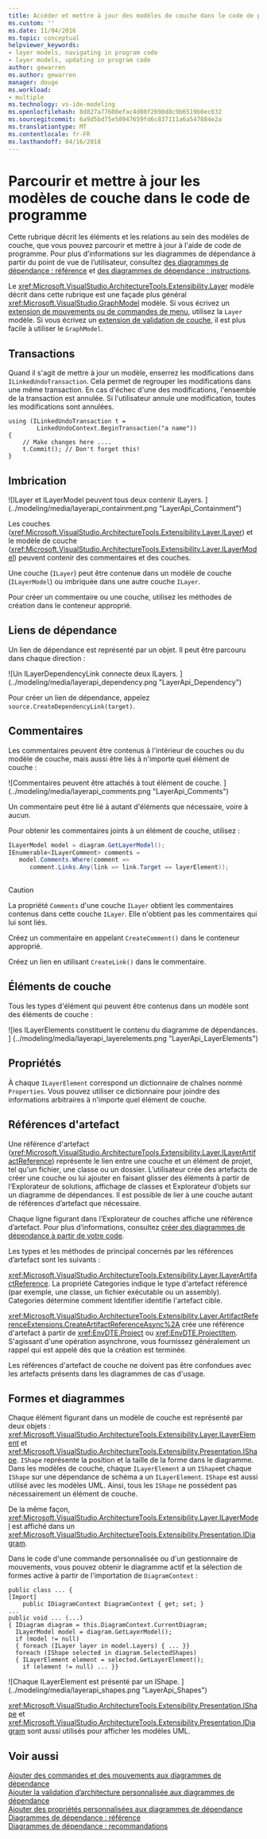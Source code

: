 ```yaml
---
title: Accéder et mettre à jour des modèles de couche dans le code de programme | Documents Microsoft
ms.custom: ''
ms.date: 11/04/2016
ms.topic: conceptual
helpviewer_keywords:
- layer models, navigating in program code
- layer models, updating in program code
author: gewarren
ms.author: gewarren
manager: douge
ms.workload:
- multiple
ms.technology: vs-ide-modeling
ms.openlocfilehash: 8d827a77608efac4d08f2698d8c9b6519b0ec632
ms.sourcegitcommit: 6a9d5bd75e50947659fd6c837111a6a547884e2a
ms.translationtype: MT
ms.contentlocale: fr-FR
ms.lasthandoff: 04/16/2018
---
```

# <a name="navigate-and-update-layer-models-in-program-code"></a>Parcourir et mettre à jour les modèles de couche dans le code de programme
Cette rubrique décrit les éléments et les relations au sein des modèles de couche, que vous pouvez parcourir et mettre à jour à l'aide de code de programme. Pour plus d’informations sur les diagrammes de dépendance à partir du point de vue de l’utilisateur, consultez [des diagrammes de dépendance : référence](../modeling/layer-diagrams-reference.md) et [des diagrammes de dépendance : instructions](../modeling/layer-diagrams-guidelines.md).  
  
 Le <xref:Microsoft.VisualStudio.ArchitectureTools.Extensibility.Layer> modèle décrit dans cette rubrique est une façade plus général <xref:Microsoft.VisualStudio.GraphModel> modèle. Si vous écrivez un [extension de mouvements ou de commandes de menu](../modeling/add-commands-and-gestures-to-layer-diagrams.md), utilisez la `Layer` modèle. Si vous écrivez un [extension de validation de couche](../modeling/add-custom-architecture-validation-to-layer-diagrams.md), il est plus facile à utiliser le `GraphModel`.  
  
## <a name="transactions"></a>Transactions  
 Quand il s'agit de mettre à jour un modèle, enserrez les modifications dans `ILinkedUndoTransaction`. Cela permet de regrouper les modifications dans une même transaction. En cas d'échec d'une des modifications, l'ensemble de la transaction est annulée. Si l'utilisateur annule une modification, toutes les modifications sont annulées.  
  
```  
using (ILinkedUndoTransaction t =  
        LinkedUndoContext.BeginTransaction("a name"))  
{   
    // Make changes here ....  
    t.Commit(); // Don't forget this!  
}  
```  
  
## <a name="containment"></a>Imbrication  
 ![ILayer et ILayerModel peuvent tous deux contenir ILayers. ] (../modeling/media/layerapi_containment.png "LayerApi_Containment")  
  
 Les couches (<xref:Microsoft.VisualStudio.ArchitectureTools.Extensibility.Layer.ILayer>) et le modèle de couche (<xref:Microsoft.VisualStudio.ArchitectureTools.Extensibility.Layer.ILayerModel>) peuvent contenir des commentaires et des couches.  
  
 Une couche (`ILayer`) peut être contenue dans un modèle de couche (`ILayerModel`) ou imbriquée dans une autre couche `ILayer`.  
  
 Pour créer un commentaire ou une couche, utilisez les méthodes de création dans le conteneur approprié.  
  
## <a name="dependency-links"></a>Liens de dépendance  
 Un lien de dépendance est représenté par un objet. Il peut être parcouru dans chaque direction :  
  
 ![Un ILayerDependencyLink connecte deux ILayers. ] (../modeling/media/layerapi_dependency.png "LayerApi_Dependency")  
  
 Pour créer un lien de dépendance, appelez `source.CreateDependencyLink(target)`.  
  
## <a name="comments"></a>Commentaires  
 Les commentaires peuvent être contenus à l'intérieur de couches ou du modèle de couche, mais aussi être liés à n'importe quel élément de couche :  
  
 ![Commentaires peuvent être attachés à tout élément de couche. ] (../modeling/media/layerapi_comments.png "LayerApi_Comments")  
  
 Un commentaire peut être lié à autant d'éléments que nécessaire, voire à aucun.  
  
 Pour obtenir les commentaires joints à un élément de couche, utilisez :  
  
```csharp  
ILayerModel model = diagram.GetLayerModel();   
IEnumerable<ILayerComment> comments =   
   model.Comments.Where(comment =>   
      comment.Links.Any(link => link.Target == layerElement));  
  
```  
  
> [!CAUTION]
>  La propriété `Comments` d'une couche `ILayer` obtient les commentaires contenus dans cette couche `ILayer`. Elle n'obtient pas les commentaires qui lui sont liés.  
  
 Créez un commentaire en appelant `CreateComment()` dans le conteneur approprié.  
  
 Créez un lien en utilisant `CreateLink()` dans le commentaire.  
  
## <a name="layer-elements"></a>Éléments de couche  
 Tous les types d'élément qui peuvent être contenus dans un modèle sont des éléments de couche :  
  
 ![les ILayerElements constituent le contenu du diagramme de dépendances. ] (../modeling/media/layerapi_layerelements.png "LayerApi_LayerElements")  
  
## <a name="properties"></a>Propriétés  
 À chaque `ILayerElement` correspond un dictionnaire de chaînes nommé `Properties`. Vous pouvez utiliser ce dictionnaire pour joindre des informations arbitraires à n'importe quel élément de couche.  
  
## <a name="artifact-references"></a>Références d'artefact  
 Une référence d'artefact (<xref:Microsoft.VisualStudio.ArchitectureTools.Extensibility.Layer.ILayerArtifactReference>) représente le lien entre une couche et un élément de projet, tel qu'un fichier, une classe ou un dossier. L’utilisateur crée des artefacts de créer une couche ou lui ajouter en faisant glisser des éléments à partir de l’Explorateur de solutions, affichage de classes et Explorateur d’objets sur un diagramme de dépendances. Il est possible de lier à une couche autant de références d’artefact que nécessaire.  
  
 Chaque ligne figurant dans l’Explorateur de couches affiche une référence d’artefact. Pour plus d’informations, consultez [créer des diagrammes de dépendance à partir de votre code](../modeling/create-layer-diagrams-from-your-code.md).  
  
 Les types et les méthodes de principal concernés par les références d’artefact sont les suivants :  
  
 <xref:Microsoft.VisualStudio.ArchitectureTools.Extensibility.Layer.ILayerArtifactReference>. La propriété Categories indique le type d'artefact référencé (par exemple, une classe, un fichier exécutable ou un assembly). Categories détermine comment Identifier identifie l'artefact cible.  
  
 <xref:Microsoft.VisualStudio.ArchitectureTools.Extensibility.Layer.ArtifactReferenceExtensions.CreateArtifactReferenceAsync%2A> crée une référence d'artefact à partir de <xref:EnvDTE.Project> ou <xref:EnvDTE.ProjectItem>. S'agissant d'une opération asynchrone, vous fournissez généralement un rappel qui est appelé dès que la création est terminée.  
  
 Les références d'artefact de couche ne doivent pas être confondues avec les artefacts présents dans les diagrammes de cas d'usage.  
  
## <a name="shapes-and-diagrams"></a>Formes et diagrammes  
 Chaque élément figurant dans un modèle de couche est représenté par deux objets : <xref:Microsoft.VisualStudio.ArchitectureTools.Extensibility.Layer.ILayerElement> et <xref:Microsoft.VisualStudio.ArchitectureTools.Extensibility.Presentation.IShape>. `IShape` représente la position et la taille de la forme dans le diagramme. Dans les modèles de couche, chaque `ILayerElement` a un `IShape`et chaque `IShape` sur une dépendance de schéma a un `ILayerElement`. `IShape` est aussi utilisé avec les modèles UML. Ainsi, tous les `IShape` ne possèdent pas nécessairement un élément de couche.  
  
 De la même façon, <xref:Microsoft.VisualStudio.ArchitectureTools.Extensibility.Layer.ILayerModel> est affiché dans un <xref:Microsoft.VisualStudio.ArchitectureTools.Extensibility.Presentation.IDiagram>.  
  
 Dans le code d'une commande personnalisée ou d'un gestionnaire de mouvements, vous pouvez obtenir le diagramme actif et la sélection de formes active à partir de l'importation de `DiagramContext` :  
  
```  
public class ... {  
[Import]  
    public IDiagramContext DiagramContext { get; set; }  
...  
public void ... (...)   
{ IDiagram diagram = this.DiagramContext.CurrentDiagram;  
  ILayerModel model = diagram.GetLayerModel();  
  if (model != null)  
  { foreach (ILayer layer in model.Layers) { ... }}  
  foreach (IShape selected in diagram.SelectedShapes)  
  { ILayerElement element = selected.GetLayerElement();  
    if (element != null) ... }}  
```  
  
 ![Chaque ILayerElement est présenté par un IShape. ] (../modeling/media/layerapi_shapes.png "LayerApi_Shapes")  
  
 <xref:Microsoft.VisualStudio.ArchitectureTools.Extensibility.Presentation.IShape> et <xref:Microsoft.VisualStudio.ArchitectureTools.Extensibility.Presentation.IDiagram> sont aussi utilisés pour afficher les modèles UML. 
  
## <a name="see-also"></a>Voir aussi  
 [Ajouter des commandes et des mouvements aux diagrammes de dépendance](../modeling/add-commands-and-gestures-to-layer-diagrams.md)   
 [Ajouter la validation d’architecture personnalisée aux diagrammes de dépendance](../modeling/add-custom-architecture-validation-to-layer-diagrams.md)   
 [Ajouter des propriétés personnalisées aux diagrammes de dépendance](../modeling/add-custom-properties-to-layer-diagrams.md)   
 [Diagrammes de dépendance : référence](../modeling/layer-diagrams-reference.md)   
 [Diagrammes de dépendance : recommandations](../modeling/layer-diagrams-guidelines.md)   
